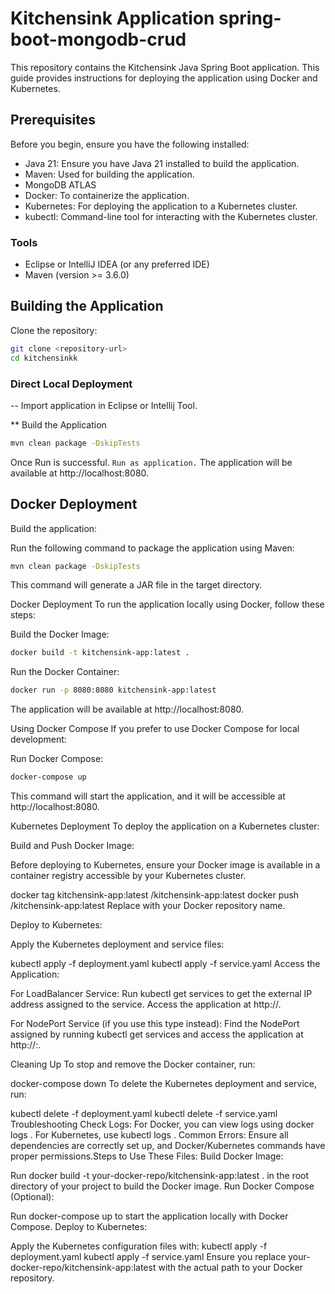 # Kitchensink Application spring-boot-mongodb-crud
This repository contains the Kitchensink Java Spring Boot application. This guide provides instructions for deploying the application using Docker and Kubernetes.

## Prerequisites
Before you begin, ensure you have the following installed:

- Java 21: Ensure you have Java 21 installed to build the application.
- Maven: Used for building the application.
- MongoDB ATLAS 
- Docker: To containerize the application.
- Kubernetes: For deploying the application to a Kubernetes cluster.
- kubectl: Command-line tool for interacting with the Kubernetes cluster.

### Tools
- Eclipse or IntelliJ IDEA (or any preferred IDE) 
- Maven (version >= 3.6.0)

## Building the Application
Clone the repository:
```bash
git clone <repository-url>
cd kitchensinkk
```
### Direct Local Deployment 

-- Import application in Eclipse or Intellij Tool.

** Build the Application


```bash
mvn clean package -DskipTests

```
Once Run is successful.
``` Run as application. ```
The application will be available at http://localhost:8080.


## Docker Deployment 

Build the application:

Run the following command to package the application using Maven:

```bash
mvn clean package -DskipTests

```
This command will generate a JAR file in the target directory.

Docker Deployment
To run the application locally using Docker, follow these steps:

Build the Docker Image:


```bash
docker build -t kitchensink-app:latest .
```
Run the Docker Container:


```bash
docker run -p 8080:8080 kitchensink-app:latest
```
The application will be available at http://localhost:8080.

Using Docker Compose
If you prefer to use Docker Compose for local development:

Run Docker Compose:


```bash
docker-compose up
```
This command will start the application, and it will be accessible at http://localhost:8080.

Kubernetes Deployment
To deploy the application on a Kubernetes cluster:

Build and Push Docker Image:

Before deploying to Kubernetes, ensure your Docker image is available in a container registry accessible by your Kubernetes cluster.



docker tag kitchensink-app:latest <your-docker-repo>/kitchensink-app:latest
docker push <your-docker-repo>/kitchensink-app:latest
Replace <your-docker-repo> with your Docker repository name.

Deploy to Kubernetes:

Apply the Kubernetes deployment and service files:



kubectl apply -f deployment.yaml
kubectl apply -f service.yaml
Access the Application:

For LoadBalancer Service: Run kubectl get services to get the external IP address assigned to the service. Access the application at http://<external-ip>.

For NodePort Service (if you use this type instead): Find the NodePort assigned by running kubectl get services and access the application at http://<node-ip>:<node-port>.

Cleaning Up
To stop and remove the Docker container, run:



docker-compose down
To delete the Kubernetes deployment and service, run:



kubectl delete -f deployment.yaml
kubectl delete -f service.yaml
Troubleshooting
Check Logs: For Docker, you can view logs using docker logs <container-id>. For Kubernetes, use kubectl logs <pod-name>.
Common Errors: Ensure all dependencies are correctly set up, and Docker/Kubernetes commands have proper permissions.Steps to Use These Files:
Build Docker Image:

Run docker build -t your-docker-repo/kitchensink-app:latest . in the root directory of your project to build the Docker image.
Run Docker Compose (Optional):

Run docker-compose up to start the application locally with Docker Compose.
Deploy to Kubernetes:

Apply the Kubernetes configuration files with:
kubectl apply -f deployment.yaml
kubectl apply -f service.yaml
Ensure you replace your-docker-repo/kitchensink-app:latest with the actual path to your Docker repository.
